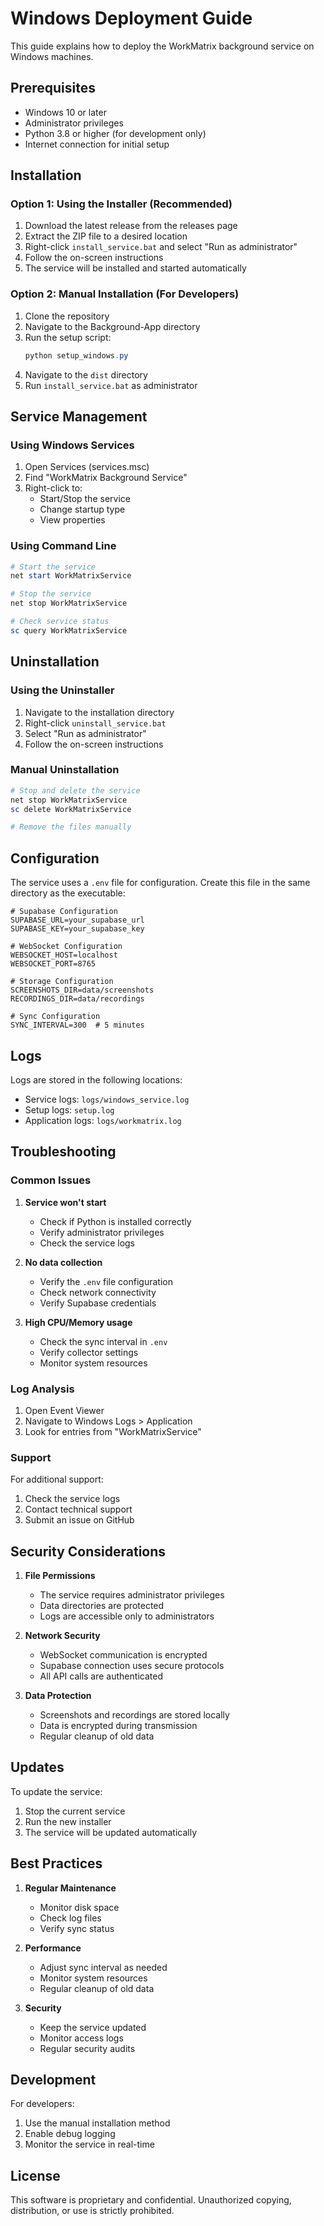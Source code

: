 # Windows Deployment Guide

This guide explains how to deploy the WorkMatrix background service on Windows machines.

## Prerequisites

- Windows 10 or later
- Administrator privileges
- Python 3.8 or higher (for development only)
- Internet connection for initial setup

## Installation

### Option 1: Using the Installer (Recommended)

1. Download the latest release from the releases page
2. Extract the ZIP file to a desired location
3. Right-click `install_service.bat` and select "Run as administrator"
4. Follow the on-screen instructions
5. The service will be installed and started automatically

### Option 2: Manual Installation (For Developers)

1. Clone the repository
2. Navigate to the Background-App directory
3. Run the setup script:
   ```powershell
   python setup_windows.py
   ```
4. Navigate to the `dist` directory
5. Run `install_service.bat` as administrator

## Service Management

### Using Windows Services

1. Open Services (services.msc)
2. Find "WorkMatrix Background Service"
3. Right-click to:
   - Start/Stop the service
   - Change startup type
   - View properties

### Using Command Line

```powershell
# Start the service
net start WorkMatrixService

# Stop the service
net stop WorkMatrixService

# Check service status
sc query WorkMatrixService
```

## Uninstallation

### Using the Uninstaller

1. Navigate to the installation directory
2. Right-click `uninstall_service.bat`
3. Select "Run as administrator"
4. Follow the on-screen instructions

### Manual Uninstallation

```powershell
# Stop and delete the service
net stop WorkMatrixService
sc delete WorkMatrixService

# Remove the files manually
```

## Configuration

The service uses a `.env` file for configuration. Create this file in the same directory as the executable:

```env
# Supabase Configuration
SUPABASE_URL=your_supabase_url
SUPABASE_KEY=your_supabase_key

# WebSocket Configuration
WEBSOCKET_HOST=localhost
WEBSOCKET_PORT=8765

# Storage Configuration
SCREENSHOTS_DIR=data/screenshots
RECORDINGS_DIR=data/recordings

# Sync Configuration
SYNC_INTERVAL=300  # 5 minutes
```

## Logs

Logs are stored in the following locations:
- Service logs: `logs/windows_service.log`
- Setup logs: `setup.log`
- Application logs: `logs/workmatrix.log`

## Troubleshooting

### Common Issues

1. **Service won't start**
   - Check if Python is installed correctly
   - Verify administrator privileges
   - Check the service logs

2. **No data collection**
   - Verify the `.env` file configuration
   - Check network connectivity
   - Verify Supabase credentials

3. **High CPU/Memory usage**
   - Check the sync interval in `.env`
   - Verify collector settings
   - Monitor system resources

### Log Analysis

1. Open Event Viewer
2. Navigate to Windows Logs > Application
3. Look for entries from "WorkMatrixService"

### Support

For additional support:
1. Check the service logs
2. Contact technical support
3. Submit an issue on GitHub

## Security Considerations

1. **File Permissions**
   - The service requires administrator privileges
   - Data directories are protected
   - Logs are accessible only to administrators

2. **Network Security**
   - WebSocket communication is encrypted
   - Supabase connection uses secure protocols
   - All API calls are authenticated

3. **Data Protection**
   - Screenshots and recordings are stored locally
   - Data is encrypted during transmission
   - Regular cleanup of old data

## Updates

To update the service:
1. Stop the current service
2. Run the new installer
3. The service will be updated automatically

## Best Practices

1. **Regular Maintenance**
   - Monitor disk space
   - Check log files
   - Verify sync status

2. **Performance**
   - Adjust sync interval as needed
   - Monitor system resources
   - Regular cleanup of old data

3. **Security**
   - Keep the service updated
   - Monitor access logs
   - Regular security audits

## Development

For developers:
1. Use the manual installation method
2. Enable debug logging
3. Monitor the service in real-time

## License

This software is proprietary and confidential. Unauthorized copying, distribution, or use is strictly prohibited. 